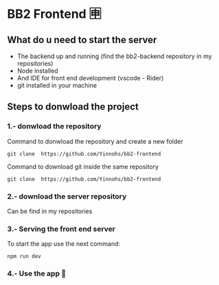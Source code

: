 # BB2 Frontend 🈸

## What do u need to start the server

-   The backend up and running (find the bb2-backend repository in my repositories)
-   Node installed
-   And IDE for front end development (vscode - Rider)
-   git installed in your machine

## Steps to donwload the project

### 1.- donwload the repository

Command to donwload the repository and create a new folder

```
git clone  https://github.com/Yinnohs/bb2-frontend
```

Command to download git inside the same repository

```
git clone  https://github.com/Yinnohs/bb2-frontend
```

### 2.- download the server repository

Can be find in my repositories

### 3.- Serving the front end server

To start the app use the next command:

```
npm run dev
```

### 4.- Use the app 🤗
